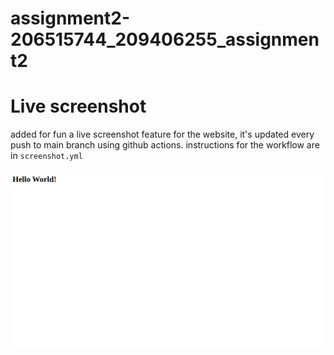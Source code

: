 # assignment2-206515744_209406255_assignment2
# Live screenshot
added for fun a live screenshot feature for the website, it's updated every push to main branch using github actions. instructions for the workflow are in `screenshot.yml` 

![Live Preview](./preview.png)
